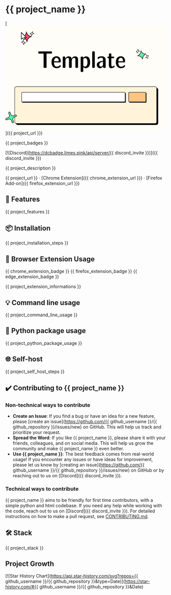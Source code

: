 # {{ project_name }}

[![Image](./docs/frontpage.png "{{ project_name }} main page")]({{ project_url }})

{{ project_badges }}

[![Discord](https://dcbadge.limes.pink/api/server/{{ discord_invite }})]({{ discord_invite }})

{{ project_description }}

{{ project_url }} · [Chrome Extension]({{ chrome_extension_url }}) · [Firefox Add-on]({{ firefox_extension_url }})

## 🚀 Features

{{ project_features }}

## 📦 Installation

{{ project_installation_steps }}

## 🧩 Browser Extension Usage

<!-- markdownlint-disable MD033 -->
{{ chrome_extension_badge }}
{{ firefox_extension_badge }}
{{ edge_extension_badge }}
<!-- markdownlint-enable MD033 -->

{{ project_extension_informations }}

## 💡 Command line usage

{{ project_command_line_usage }}

## 🐛 Python package usage

{{ project_python_package_usage }}

## 🌐 Self-host

{{ project_self_host_steps }}

## ✔️ Contributing to {{ project_name }}

### Non-technical ways to contribute

- **Create an Issue**: If you find a bug or have an idea for a new feature, please [create an issue](https://github.com/{{ github_username }}/{{ github_repository }}/issues/new) on GitHub. This will help us track and prioritize your request.
- **Spread the Word**: If you like {{ project_name }}, please share it with your friends, colleagues, and on social media. This will help us grow the community and make {{ project_name }} even better.
- **Use {{ project_name }}**: The best feedback comes from real-world usage! If you encounter any issues or have ideas for improvement, please let us know by [creating an issue](https://github.com/{{ github_username }}/{{ github_repository }}/issues/new) on GitHub or by reaching out to us on [Discord]({{ discord_invite }}).

### Technical ways to contribute

{{ project_name }} aims to be friendly for first time contributors, with a simple python and html codebase. If you need any help while working with the code, reach out to us on [Discord]({{ discord_invite }}). For detailed instructions on how to make a pull request, see [CONTRIBUTING.md](./CONTRIBUTING.md).

## 🛠️ Stack

{{ project_stack }}

## Project Growth

[![Star History Chart](https://api.star-history.com/svg?repos={{ github_username }}/{{ github_repository }}&type=Date)](https://star-history.com/#{{ github_username }}/{{ github_repository }}&Date)
